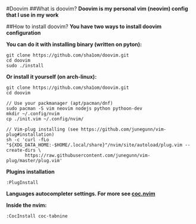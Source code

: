 #Doovim
##What is doovim?
**Doovim is my personal vim (neovim) config that I use in my work**

##How to install doovim?
**You have two ways to install doovim configuration**


**You can do it with installing binary (written on pyton):**
```shell
git clone https://github.com/sha1om/doovim.git
cd doovim
sudo ./install
```


**Or install it yourself (on arch-linux):**
```shell
git clone https://github.com/sha1om/doovim.git
cd doovim

// Use your packmanager (apt/pacman/dnf)
sudo pacman -S vim neovim nodejs python pythoon-dev
mkdir ~/.config/nvim
cp ./init.vim ~/.config/nvim/

// Vim-plug installing (see https://github.com/junegunn/vim-plug#installation)
sh -c 'curl -fLo "${XDG_DATA_HOME:-$HOME/.local/share}"/nvim/site/autoload/plug.vim --create-dirs \
       https://raw.githubusercontent.com/junegunn/vim-plug/master/plug.vim'

```


**Plugins installation**
```
:PlugInstall
```

**Languages autocompleter settings. For more see [coc.nvim](https://github.com/neoclide/coc.nvim)**

**Inside the nvim:**
```
:CocInstall coc-tabnine
```

